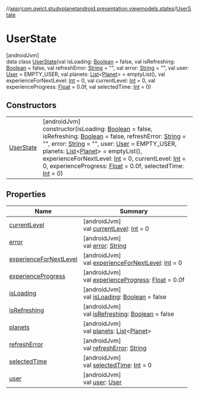 //[app](../../../index.md)/[com.qwict.studyplanetandroid.presentation.viewmodels.states](../index.md)/[UserState](index.md)

# UserState

[androidJvm]\
data class [UserState](index.md)(val isLoading: [Boolean](https://kotlinlang.org/api/latest/jvm/stdlib/kotlin/-boolean/index.html) = false, val isRefreshing: [Boolean](https://kotlinlang.org/api/latest/jvm/stdlib/kotlin/-boolean/index.html) = false, val refreshError: [String](https://kotlinlang.org/api/latest/jvm/stdlib/kotlin/-string/index.html) = &quot;&quot;, val error: [String](https://kotlinlang.org/api/latest/jvm/stdlib/kotlin/-string/index.html) = &quot;&quot;, val user: [User](../../com.qwict.studyplanetandroid.domain.model/-user/index.md) = EMPTY_USER, val planets: [List](https://kotlinlang.org/api/latest/jvm/stdlib/kotlin.collections/-list/index.html)&lt;[Planet](../../com.qwict.studyplanetandroid.domain.model/-planet/index.md)&gt; = emptyList(), val experienceForNextLevel: [Int](https://kotlinlang.org/api/latest/jvm/stdlib/kotlin/-int/index.html) = 0, val currentLevel: [Int](https://kotlinlang.org/api/latest/jvm/stdlib/kotlin/-int/index.html) = 0, val experienceProgress: [Float](https://kotlinlang.org/api/latest/jvm/stdlib/kotlin/-float/index.html) = 0.0f, val selectedTime: [Int](https://kotlinlang.org/api/latest/jvm/stdlib/kotlin/-int/index.html) = 0)

## Constructors

| | |
|---|---|
| [UserState](-user-state.md) | [androidJvm]<br>constructor(isLoading: [Boolean](https://kotlinlang.org/api/latest/jvm/stdlib/kotlin/-boolean/index.html) = false, isRefreshing: [Boolean](https://kotlinlang.org/api/latest/jvm/stdlib/kotlin/-boolean/index.html) = false, refreshError: [String](https://kotlinlang.org/api/latest/jvm/stdlib/kotlin/-string/index.html) = &quot;&quot;, error: [String](https://kotlinlang.org/api/latest/jvm/stdlib/kotlin/-string/index.html) = &quot;&quot;, user: [User](../../com.qwict.studyplanetandroid.domain.model/-user/index.md) = EMPTY_USER, planets: [List](https://kotlinlang.org/api/latest/jvm/stdlib/kotlin.collections/-list/index.html)&lt;[Planet](../../com.qwict.studyplanetandroid.domain.model/-planet/index.md)&gt; = emptyList(), experienceForNextLevel: [Int](https://kotlinlang.org/api/latest/jvm/stdlib/kotlin/-int/index.html) = 0, currentLevel: [Int](https://kotlinlang.org/api/latest/jvm/stdlib/kotlin/-int/index.html) = 0, experienceProgress: [Float](https://kotlinlang.org/api/latest/jvm/stdlib/kotlin/-float/index.html) = 0.0f, selectedTime: [Int](https://kotlinlang.org/api/latest/jvm/stdlib/kotlin/-int/index.html) = 0) |

## Properties

| Name | Summary |
|---|---|
| [currentLevel](current-level.md) | [androidJvm]<br>val [currentLevel](current-level.md): [Int](https://kotlinlang.org/api/latest/jvm/stdlib/kotlin/-int/index.html) = 0 |
| [error](error.md) | [androidJvm]<br>val [error](error.md): [String](https://kotlinlang.org/api/latest/jvm/stdlib/kotlin/-string/index.html) |
| [experienceForNextLevel](experience-for-next-level.md) | [androidJvm]<br>val [experienceForNextLevel](experience-for-next-level.md): [Int](https://kotlinlang.org/api/latest/jvm/stdlib/kotlin/-int/index.html) = 0 |
| [experienceProgress](experience-progress.md) | [androidJvm]<br>val [experienceProgress](experience-progress.md): [Float](https://kotlinlang.org/api/latest/jvm/stdlib/kotlin/-float/index.html) = 0.0f |
| [isLoading](is-loading.md) | [androidJvm]<br>val [isLoading](is-loading.md): [Boolean](https://kotlinlang.org/api/latest/jvm/stdlib/kotlin/-boolean/index.html) = false |
| [isRefreshing](is-refreshing.md) | [androidJvm]<br>val [isRefreshing](is-refreshing.md): [Boolean](https://kotlinlang.org/api/latest/jvm/stdlib/kotlin/-boolean/index.html) = false |
| [planets](planets.md) | [androidJvm]<br>val [planets](planets.md): [List](https://kotlinlang.org/api/latest/jvm/stdlib/kotlin.collections/-list/index.html)&lt;[Planet](../../com.qwict.studyplanetandroid.domain.model/-planet/index.md)&gt; |
| [refreshError](refresh-error.md) | [androidJvm]<br>val [refreshError](refresh-error.md): [String](https://kotlinlang.org/api/latest/jvm/stdlib/kotlin/-string/index.html) |
| [selectedTime](selected-time.md) | [androidJvm]<br>val [selectedTime](selected-time.md): [Int](https://kotlinlang.org/api/latest/jvm/stdlib/kotlin/-int/index.html) = 0 |
| [user](user.md) | [androidJvm]<br>val [user](user.md): [User](../../com.qwict.studyplanetandroid.domain.model/-user/index.md) |
